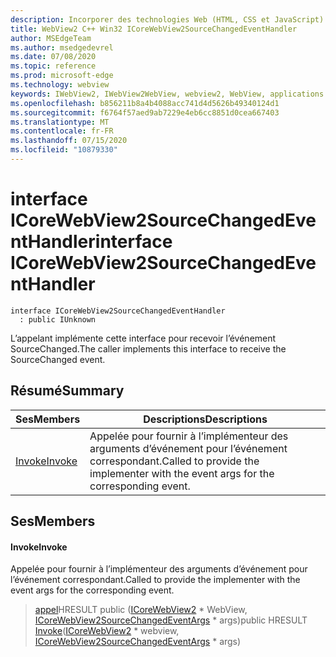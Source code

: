 ```yaml
---
description: Incorporer des technologies Web (HTML, CSS et JavaScript) dans vos applications natives avec le contrôle Microsoft Edge WebView2
title: WebView2 C++ Win32 ICoreWebView2SourceChangedEventHandler
author: MSEdgeTeam
ms.author: msedgedevrel
ms.date: 07/08/2020
ms.topic: reference
ms.prod: microsoft-edge
ms.technology: webview
keywords: IWebView2, IWebView2WebView, webview2, WebView, applications Win32, Win32, Edge, ICoreWebView2, ICoreWebView2Controller, contrôle de navigateur, html Edge, ICoreWebView2SourceChangedEventHandler
ms.openlocfilehash: b856211b8a4b4088acc741d4d5626b49340124d1
ms.sourcegitcommit: f6764f57aed9ab7229e4eb6cc8851d0cea667403
ms.translationtype: MT
ms.contentlocale: fr-FR
ms.lasthandoff: 07/15/2020
ms.locfileid: "10879330"
---
```

# <span data-ttu-id="6be21-104">interface ICoreWebView2SourceChangedEventHandler</span><span class="sxs-lookup"><span data-stu-id="6be21-104">interface ICoreWebView2SourceChangedEventHandler</span></span> 

```
interface ICoreWebView2SourceChangedEventHandler
  : public IUnknown
```

<span data-ttu-id="6be21-105">L’appelant implémente cette interface pour recevoir l’événement SourceChanged.</span><span class="sxs-lookup"><span data-stu-id="6be21-105">The caller implements this interface to receive the SourceChanged event.</span></span>

## <span data-ttu-id="6be21-106">Résumé</span><span class="sxs-lookup"><span data-stu-id="6be21-106">Summary</span></span>

 <span data-ttu-id="6be21-107">Ses</span><span class="sxs-lookup"><span data-stu-id="6be21-107">Members</span></span>                        | <span data-ttu-id="6be21-108">Descriptions</span><span class="sxs-lookup"><span data-stu-id="6be21-108">Descriptions</span></span>
--------------------------------|---------------------------------------------
[<span data-ttu-id="6be21-109">Invoke</span><span class="sxs-lookup"><span data-stu-id="6be21-109">Invoke</span></span>](#invoke) | <span data-ttu-id="6be21-110">Appelée pour fournir à l’implémenteur des arguments d’événement pour l’événement correspondant.</span><span class="sxs-lookup"><span data-stu-id="6be21-110">Called to provide the implementer with the event args for the corresponding event.</span></span>

## <span data-ttu-id="6be21-111">Ses</span><span class="sxs-lookup"><span data-stu-id="6be21-111">Members</span></span>

#### <span data-ttu-id="6be21-112">Invoke</span><span class="sxs-lookup"><span data-stu-id="6be21-112">Invoke</span></span> 

<span data-ttu-id="6be21-113">Appelée pour fournir à l’implémenteur des arguments d’événement pour l’événement correspondant.</span><span class="sxs-lookup"><span data-stu-id="6be21-113">Called to provide the implementer with the event args for the corresponding event.</span></span>

> <span data-ttu-id="6be21-114">[appel](#invoke)HRESULT public ([ICoreWebView2](icorewebview2.md) \* WebView, [ICoreWebView2SourceChangedEventArgs](icorewebview2sourcechangedeventargs.md) \* args)</span><span class="sxs-lookup"><span data-stu-id="6be21-114">public HRESULT [Invoke](#invoke)([ICoreWebView2](icorewebview2.md) \* webview, [ICoreWebView2SourceChangedEventArgs](icorewebview2sourcechangedeventargs.md) \* args)</span></span>

